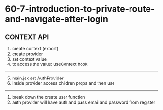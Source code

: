 # 60-7-introduction-to-private-route-and-navigate-after-login

## CONTEXT API

1. create context (export)
2. create provider
3. set context value
4. to access the value: useContext hook

<hr />

5. main.jsx set AuthProvider
6. inside provider access children props and then use

<hr />

1. break down the create user function
2. auth provider will have auth and pass email and password from register
